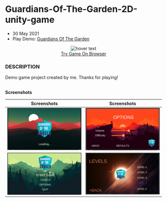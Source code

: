 # Guardians-Of-The-Garden-2D-unity-game
- 30 May 2021
- Play Demo: <a href="https://kenanaegean.github.io/Guardians-Of-The-Garden/">Guardians Of The Garden</a>

<p align="center">
  <img src="Assets/Images/Guardıans of the garden (1).png" width="350" title="hover text"><br>
  <a href="https://kenanaegean.github.io/Guardians-Of-The-Garden/">Try Game On Browser</a>
</p>


<h3>DESCRIPTION</h3>
Demo game project created by me.
Thanks for playing!

<br><b>Screenshots</b>

	
Screenshots           |  Screenshots 
:-------------------------:|:-------------------------:
![](Assets/Screenshots/1.png)  |  ![](Assets/Screenshots/3.png)
![](Assets/Screenshots/2.png)  |  ![](Assets/Screenshots/4.png)


